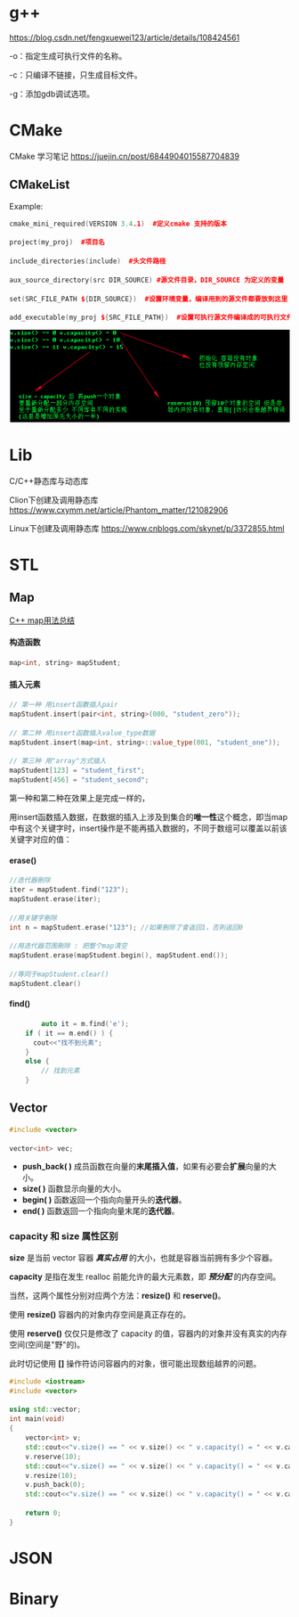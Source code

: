 

# g++

https://blog.csdn.net/fengxuewei123/article/details/108424561

-o：指定生成可执行文件的名称。

-c：只编译不链接，只生成目标文件。

-g：添加gdb调试选项。

# CMake



CMake 学习笔记	https://juejin.cn/post/6844904015587704839



## CMakeList



Example:

```c++
cmake_mini_required(VERSION 3.4.1)  #定义cmake 支持的版本
 
project(my_proj)  #项目名
 
include_directories(include)  #头文件路径
 
aux_source_directory(src DIR_SOURCE) #源文件目录，DIR_SOURCE 为定义的变量
 
set(SRC_FILE_PATH ${DIR_SOURCE})  #设置环境变量，编译用到的源文件都要放到这里
 
add_executable(my_proj ${SRC_FILE_PATH})  #设置可执行源文件编译成的可执行文件名
```

![image-20220509113909878](images/image-20220509113909878.png)





# Lib

C/C++静态库与动态库

Clion下创建及调用静态库	https://www.cxymm.net/article/Phantom_matter/121082906

Linux下创建及调用静态库	https://www.cnblogs.com/skynet/p/3372855.html







# STL



## Map

[C++ map用法总结](https://www.coonote.com/cplusplus-note/cpp-map-usage-summary.html)



#### 构造函数

```c++
map<int, string> mapStudent;
```



#### 插入元素

```c++
// 第一种 用insert函數插入pair
mapStudent.insert(pair<int, string>(000, "student_zero"));
 
// 第二种 用insert函数插入value_type数据
mapStudent.insert(map<int, string>::value_type(001, "student_one"));

// 第三种 用"array"方式插入
mapStudent[123] = "student_first";
mapStudent[456] = "student_second";
```

第一种和第二种在效果上是完成一样的，

用insert函数插入数据，在数据的插入上涉及到集合的**唯一性**这个概念，即当map中有这个关键字时，insert操作是不能再插入数据的，不同于数组可以覆盖以前该关键字对应的值：



#### erase()

```c++
//迭代器刪除
iter = mapStudent.find("123");
mapStudent.erase(iter);
 
//用关键字刪除
int n = mapStudent.erase("123"); //如果刪除了會返回1，否則返回0
 
//用迭代器范围刪除 : 把整个map清空
mapStudent.erase(mapStudent.begin(), mapStudent.end());

//等同于mapStudent.clear()
mapStudent.clear()
```





#### find()

```c++
		auto it = m.find('e');
    if ( it == m.end() ) {
      cout<<"找不到元素";
    } 
    else {
        // 找到元素
    }
```





## Vector



```c++
#include <vector>

vector<int> vec; 
```

- **push_back( )** 成员函数在向量的**末尾插入值**，如果有必要会**扩展**向量的大小。
- **size( )** 函数显示向量的大小。
- **begin( )** 函数返回一个指向向量开头的**迭代器**。
- **end( )** 函数返回一个指向向量末尾的**迭代器**。



### capacity 和 size 属性区别

**size** 是当前 vector 容器 ***真实占用*** 的大小，也就是容器当前拥有多少个容器。

**capacity** 是指在发生 realloc 前能允许的最大元素数，即 ***预分配*** 的内存空间。

当然，这两个属性分别对应两个方法：**resize()** 和 **reserve()**。

使用 **resize()** 容器内的对象内存空间是真正存在的。

使用 **reserve()** 仅仅只是修改了 capacity 的值，容器内的对象并没有真实的内存空间(空间是"野"的)。

此时切记使用 **[]** 操作符访问容器内的对象，很可能出现数组越界的问题。

```c++
#include <iostream>
#include <vector>

using std::vector;
int main(void)
{
    vector<int> v;
    std::cout<<"v.size() == " << v.size() << " v.capacity() = " << v.capacity() << std::endl;
    v.reserve(10);
    std::cout<<"v.size() == " << v.size() << " v.capacity() = " << v.capacity() << std::endl;
    v.resize(10);
    v.push_back(0);
    std::cout<<"v.size() == " << v.size() << " v.capacity() = " << v.capacity() << std::endl;

    return 0;
}
```



# JSON







# Binary



